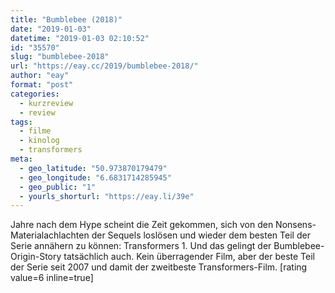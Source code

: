 ```yaml
---
title: "Bumblebee (2018)"
date: "2019-01-03"
datetime: "2019-01-03 02:10:52"
id: "35570"
slug: "bumblebee-2018"
url: "https://eay.cc/2019/bumblebee-2018/"
author: "eay"
format: "post"
categories:
  - kurzreview
  - review
tags:
  - filme
  - kinolog
  - transformers
meta:
  - geo_latitude: "50.973870179479"
  - geo_longitude: "6.6831714285945"
  - geo_public: "1"
  - yourls_shorturl: "https://eay.li/39e"
---
```


Jahre nach dem Hype scheint die Zeit gekommen, sich von den Nonsens-Materialachlachten der Sequels loslösen und wieder dem besten Teil der Serie annähern zu können: Transformers 1. Und das gelingt der Bumblebee-Origin-Story tatsächlich auch. Kein überragender Film, aber der beste Teil der Serie seit 2007 und damit der zweitbeste Transformers-Film. \[rating value=6 inline=true\]
